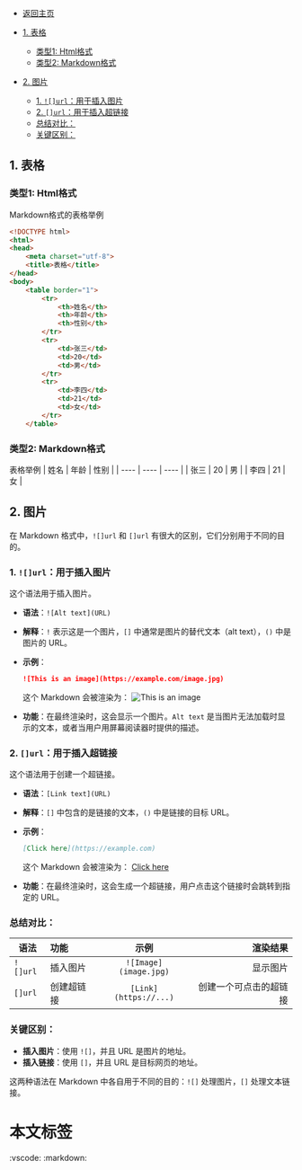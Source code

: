 - [返回主页](index)


- [1. 表格](#1-表格)
  - [类型1: Html格式](#类型1-html格式)
  - [类型2: Markdown格式](#类型2-markdown格式)
- [2. 图片](#2-图片)
  - [1. `![]url`：用于插入图片](#1-url用于插入图片)
  - [2. `[]url`：用于插入超链接](#2-url用于插入超链接)
  - [总结对比：](#总结对比)
  - [关键区别：](#关键区别)



## 1. 表格
### 类型1: Html格式
Markdown格式的表格举例
```HTML
<!DOCTYPE html>
<html>
<head>
    <meta charset="utf-8">
    <title>表格</title>
</head>
<body>
    <table border="1">
        <tr>
            <th>姓名</th>
            <th>年龄</th>
            <th>性别</th>
        </tr>
        <tr>
            <td>张三</td>
            <td>20</td>
            <td>男</td>
        </tr>
        <tr>
            <td>李四</td>
            <td>21</td>
            <td>女</td>
        </tr>
    </table>
```

### 类型2: Markdown格式
表格举例
| 姓名 | 年龄 | 性别 |
| ---- | ---- | ---- |
| 张三 | 20   | 男   |
| 李四 | 21   | 女   |


## 2. 图片
在 Markdown 格式中，`![]url` 和 `[]url` 有很大的区别，它们分别用于不同的目的。

### 1. `![]url`：用于插入图片
这个语法用于插入图片。

- **语法**：`![Alt text](URL)`
- **解释**：`!` 表示这是一个图片，`[]` 中通常是图片的替代文本（alt text），`()` 中是图片的 URL。
- **示例**：
  ```markdown
  ![This is an image](https://example.com/image.jpg)
  ```
  这个 Markdown 会被渲染为：
  ![This is an image](https://example.com/image.jpg)

- **功能**：在最终渲染时，这会显示一个图片。`Alt text` 是当图片无法加载时显示的文本，或者当用户用屏幕阅读器时提供的描述。

### 2. `[]url`：用于插入超链接
这个语法用于创建一个超链接。

- **语法**：`[Link text](URL)`
- **解释**：`[]` 中包含的是链接的文本，`()` 中是链接的目标 URL。
- **示例**：
  ```markdown
  [Click here](https://example.com)
  ```
  这个 Markdown 会被渲染为：
  [Click here](https://example.com)

- **功能**：在最终渲染时，这会生成一个超链接，用户点击这个链接时会跳转到指定的 URL。

### 总结对比：
| 语法     | 功能       |         示例          |               渲染结果 |
| -------- | :--------- | :-------------------: | ---------------------: |
| `![]url` | 插入图片   | `![Image](image.jpg)` |               显示图片 |
| `[]url`  | 创建超链接 | `[Link](https://...)` | 创建一个可点击的超链接 |

### 关键区别：
- **插入图片**：使用 `![]`，并且 URL 是图片的地址。
- **插入链接**：使用 `[]`，并且 URL 是目标网页的地址。

这两种语法在 Markdown 中各自用于不同的目的：`![]` 处理图片，`[]` 处理文本链接。


# 本文标签
:vscode:
:markdown:
